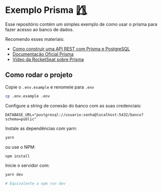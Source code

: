 # Exemplo Prisma 🏳️‍🌈⃤

Esse repositório contém um simples exemplo de como usar o prisma para fazer acesso ao banco de dados.

Recomendo esses materiais:

- [Como construir uma API REST com Prisma e PostgreSQL](https://www.digitalocean.com/community/tutorials/how-to-build-a-rest-api-with-prisma-and-postgresql-pt)
- [Documentação Oficial Prisma](https://www.prisma.io/docs/)
- [Vídeo da RocketSeat sobre Prisma](https://www.youtube.com/watch?v=oWKuJnrceS8)

## Como rodar o projeto

Copie o `.env.example` e renomeie para `.env`

```bash
cp .env.example .env
```

Configure a string de conexão do banco com as suas credenciais:

```text
DATABASE_URL="postgresql://usuario:senha@localhost:5432/banco?schema=public"
```

Instale as dependências com yarn:

```bash
yarn
```

ou use o NPM:

```bash
npm install
```

Inicie o servidor com:

```bash
yarn dev

# Equivalente a npm run dev
```
